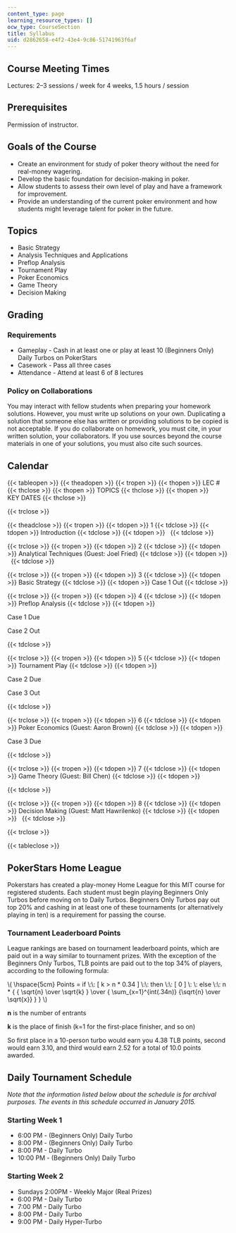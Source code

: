 ```yaml
---
content_type: page
learning_resource_types: []
ocw_type: CourseSection
title: Syllabus
uid: d2862658-e4f2-43e4-9c86-51741963f6af
---
```


Course Meeting Times
--------------------

Lectures: 2–3 sessions / week for 4 weeks, 1.5 hours / session

Prerequisites
-------------

Permission of instructor.

Goals of the Course
-------------------

*   Create an environment for study of poker theory without the need for real-money wagering.
*   Develop the basic foundation for decision-making in poker.
*   Allow students to assess their own level of play and have a framework for improvement.
*   Provide an understanding of the current poker environment and how students might leverage talent for poker in the future.

Topics
------

*   Basic Strategy
*   Analysis Techniques and Applications
*   Preflop Analysis
*   Tournament Play
*   Poker Economics
*   Game Theory
*   Decision Making

Grading
-------

### Requirements

*   Gameplay - Cash in at least one or play at least 10 (Beginners Only) Daily Turbos on PokerStars
*   Casework - Pass all three cases
*   Attendance - Attend at least 6 of 8 lectures

### Policy on Collaborations

You may interact with fellow students when preparing your homework solutions. However, you must write up solutions on your own. Duplicating a solution that someone else has written or providing solutions to be copied is not acceptable. If you do collaborate on homework, you must cite, in your written solution, your collaborators. If you use sources beyond the course materials in one of your solutions, you must also cite such sources.

Calendar
--------

{{< tableopen >}}
{{< theadopen >}}
{{< tropen >}}
{{< thopen >}}
LEC #
{{< thclose >}}
{{< thopen >}}
TOPICS
{{< thclose >}}
{{< thopen >}}
KEY DATES
{{< thclose >}}

{{< trclose >}}

{{< theadclose >}}
{{< tropen >}}
{{< tdopen >}}
1
{{< tdclose >}}
{{< tdopen >}}
Introduction
{{< tdclose >}}
{{< tdopen >}}
 
{{< tdclose >}}

{{< trclose >}}
{{< tropen >}}
{{< tdopen >}}
2
{{< tdclose >}}
{{< tdopen >}}
Analytical Techniques (Guest: Joel Fried)
{{< tdclose >}}
{{< tdopen >}}
 
{{< tdclose >}}

{{< trclose >}}
{{< tropen >}}
{{< tdopen >}}
3
{{< tdclose >}}
{{< tdopen >}}
Basic Strategy
{{< tdclose >}}
{{< tdopen >}}
Case 1 Out
{{< tdclose >}}

{{< trclose >}}
{{< tropen >}}
{{< tdopen >}}
4
{{< tdclose >}}
{{< tdopen >}}
Preflop Analysis
{{< tdclose >}}
{{< tdopen >}}


Case 1 Due

Case 2 Out 


{{< tdclose >}}

{{< trclose >}}
{{< tropen >}}
{{< tdopen >}}
5
{{< tdclose >}}
{{< tdopen >}}
Tournament Play
{{< tdclose >}}
{{< tdopen >}}


Case 2 Due

Case 3 Out


{{< tdclose >}}

{{< trclose >}}
{{< tropen >}}
{{< tdopen >}}
6
{{< tdclose >}}
{{< tdopen >}}
Poker Economics (Guest: Aaron Brown)
{{< tdclose >}}
{{< tdopen >}}


Case 3 Due


{{< tdclose >}}

{{< trclose >}}
{{< tropen >}}
{{< tdopen >}}
7
{{< tdclose >}}
{{< tdopen >}}
Game Theory (Guest: Bill Chen)
{{< tdclose >}}
{{< tdopen >}}



{{< tdclose >}}

{{< trclose >}}
{{< tropen >}}
{{< tdopen >}}
8
{{< tdclose >}}
{{< tdopen >}}
Decision Making (Guest: Matt Hawrilenko)
{{< tdclose >}}
{{< tdopen >}}
 
{{< tdclose >}}

{{< trclose >}}

{{< tableclose >}}

PokerStars Home League
----------------------

Pokerstars has created a play-money Home League for this MIT course for registered students. Each student must begin playing Beginners Only Turbos before moving on to Daily Turbos. Beginners Only Turbos pay out top 20% and cashing in at least one of these tournaments (or alternatively playing in ten) is a requirement for passing the course.

### Tournament Leaderboard Points

League rankings are based on tournament leaderboard points, which are paid out in a way similar to tournament prizes. With the exception of the Beginners Only Turbos, TLB points are paid out to the top 34% of players, according to the following formula:

\\( \\hspace{5cm} Points = if \\:\\: \[ k > n \* 0.34 \] \\:\\: then \\:\\: \[ 0 \] \\: \\: else \\:\\: n \* { { \\sqrt{n} \\over \\sqrt{k} } \\over { \\sum\_{x=1}^{int(.34n)} {\\sqrt{n} \\over \\sqrt{x}} } } \\)

**n** is the number of entrants

**k** is the place of finish (k=1 for the first-place finisher, and so on)

So first place in a 10-person turbo would earn you 4.38 TLB points, second would earn 3.10, and third would earn 2.52 for a total of 10.0 points awarded.

Daily Tournament Schedule
-------------------------

_Note that the information listed below about the schedule is for archival purposes. The events in this schedule occurred in January 2015._

### Starting Week 1

*   6:00 PM - (Beginners Only) Daily Turbo
*   8:00 PM - (Beginners Only) Daily Turbo
*   8:00 PM - Daily Turbo
*   10:00 PM - (Beginners Only) Daily Turbo

### Starting Week 2

*   Sundays 2:00PM - Weekly Major (Real Prizes)
*   6:00 PM - Daily Turbo
*   7:00 PM - Daily Turbo
*   8:00 PM - Daily Turbo
*   9:00 PM - Daily Hyper-Turbo